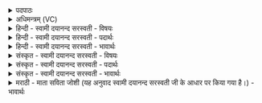 <details><summary>पदपाठः</summary>

प्र। ए॒तु॒। ब्रह्म॑णः। पतिः॑। प्र। दे॒वी। ए॒तु॒। सू॒नृता॑। अच्छ॑। वी॒रम्। नर्य्य॑म्। प॒ङ्क्तिरा॑धस॒मिति॑ प॒ङ्क्तिऽरा॑धसम्। दे॒वाः। य॒ज्ञम्। न॒य॒न्तु॒। नः॒। म॒खाय॑। त्वा॒। म॒खस्य॑। त्वा॒। शी॒र्ष्णे। म॒खाय॑। त्वा॒। म॒खस्य॑। त्वा॒ शी॒र्ष्णे। म॒खाय॑। त्वा॒। म॒खस्य॑। त्वा॒ शी॒र्ष्णे। ७।
</details>

<details><summary>अधिमन्त्रम् (VC)</summary>

- ईश्वरो देवता
- कण्व ऋषिः
- निचृदष्टिः
- मध्यमः
</details>

<details><summary>हिन्दी - स्वामी दयानन्द सरस्वती - विषयः</summary>

स्त्री-पुरुष कैसे हों, इस विषय को अगले मन्त्र में कहा है ॥
</details>

<details><summary>हिन्दी - स्वामी दयानन्द सरस्वती - पदार्थः</summary>

पदार्थान्वयभाषाः -  हे विद्वन् ! जिस (वीरम्) सब दुःखों को हटानेवाले (नर्य्यम्) मनुष्यों में उत्तम (पङ्क्तिराधसम्) समुदायों को सिद्ध करनेवाले (यज्ञम्) सुखप्राप्ति के हेतु जन को (देवाः) विद्वान् लोग (नः) हमको (नयन्तु) प्राप्त करें (ब्रह्मणः, पतिः) धन का रक्षक जन (प्र, एतु) प्रकर्षता से प्राप्त हो (सूनृता) सत्य बोलना आदि सुशीलतावाली (देवी) विदुषी स्त्री (अच्छ) (प्र, एतु) अच्छे प्रकार प्राप्त होवे उस (त्वा) तुझको (मखाय) विद्यावृद्धि के लिये (मखस्य) सुख रक्षा के (शीर्ष्णे) उत्तम अवयव के लिये (त्वा) आपको (मखाय) धर्माचरण निमित्त के लिये (त्वा) आपके (मखस्य) धर्मरक्षा के (शीर्ष्णे) उत्तम अवयव के लिये (त्वा) आपको (मखाय) सब सुख करनेवाले के लिये (त्वा) आपको (मखस्य) सब सुख बढ़ानेवाले के सम्बन्धी (शीर्ष्णे) उत्तम सुखदायी जन के लिये (त्वा) आपका आश्रय करें ॥७ ॥
</details>

<details><summary>हिन्दी - स्वामी दयानन्द सरस्वती - भावार्थः</summary>

भावार्थभाषाः -  जो मनुष्य और जो स्त्रियाँ स्वयं विद्यादि गुणों को पाकर अन्यों को प्राप्त कराके विद्या, सुख और धर्म की वृद्धि के लिये अधिक सुशिक्षित जनों को विद्वान् करते हैं, वे पुरुष और स्त्रियाँ निरन्तर आनन्दित होते हैं ॥७ ॥
</details>

<details><summary>संस्कृत - स्वामी दयानन्द सरस्वती - विषयः</summary>

स्त्रीपुरुषाः कीदृशाः स्युरित्याह ॥
</details>

<details><summary>संस्कृत - स्वामी दयानन्द सरस्वती - पदार्थः</summary>

पदार्थान्वयभाषाः -  हे विद्वन् ! यं वीरं नर्य्यं पङ्क्तिराधसं यज्ञं देवा नोऽस्मान्नयन्तु ब्रह्मणस्पतिः प्रैतु सूनृता देव्यच्छ प्रैतु तं मखाय त्वा मखस्य शीर्ष्णे त्वा मखाय त्वा मखस्य शीर्ष्णे त्वा मखाय त्वा मखस्य शीर्ष्णे त्वा वयमाश्रयेम ॥७ ॥
</details>

<details><summary>संस्कृत - स्वामी दयानन्द सरस्वती - भावार्थः</summary>

भावार्थभाषाः -  ये मनुष्या याः स्त्रियश्च स्वयं विद्यादिगुणान् प्राप्यान्यान् प्रापय्य विद्यासुखधर्मवृद्धयेऽधिकान् सुशिक्षितान् विदुषः कुर्वन्ति, ते तांश्च सततमानन्दन्ति ॥७ ॥
</details>

<details><summary>मराठी - माता सविता जोशी (यह अनुवाद स्वामी दयानन्द सरस्वती जी के आधार पर किया गया है।) - भावार्थः</summary>

भावार्थभाषाः -  जे पुरुष व स्रिया स्वतः विद्या वगैरे गुण प्राप्त करून इतरांनाही शिकवितात व विद्या, सुख आणि धर्म वाढविण्यासाठी सुशिक्षित लोकांना विद्वान करतात ते स्री-पुरुष सतत आनंदी असतात.
</details>